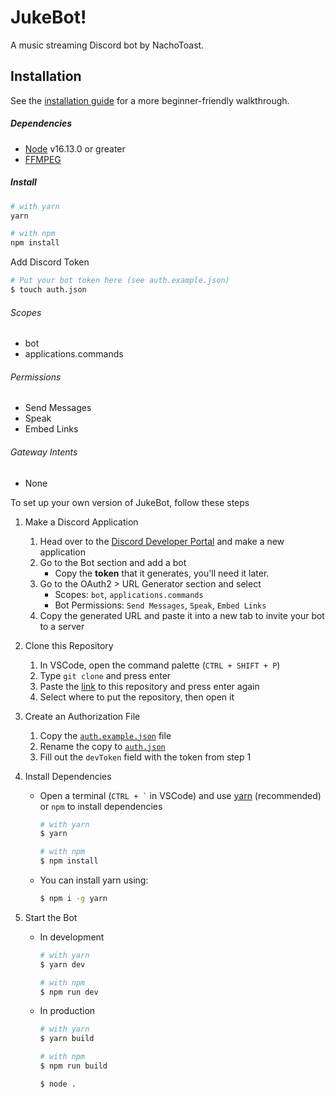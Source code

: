 # JukeBot!

A music streaming Discord bot by NachoToast.

<!-- To add Jukebot to your server, [click here](). -->

## Installation

See the [installation guide](./docs/installationGuide.md) for a more beginner-friendly walkthrough.

##### Dependencies

-   [Node](https://nodejs.org/en/) v16.13.0 or greater
-   [FFMPEG](https://www.ffmpeg.org/)

##### Install

```sh
# with yarn
yarn

# with npm
npm install
```

Add Discord Token

```sh
# Put your bot token here (see auth.example.json)
$ touch auth.json
```

###### Scopes

-   bot
-   applications.commands

###### Permissions

-   Send Messages
-   Speak
-   Embed Links

###### Gateway Intents

-   None

To set up your own version of JukeBot, follow these steps

1. Make a Discord Application

    1. Head over to the [Discord Developer Portal](https://discord.com/developers/applications) and make a new application
    2. Go to the Bot section and add a bot
        - Copy the **token** that it generates, you'll need it later.
    3. Go to the OAuth2 > URL Generator section and select
        - Scopes: `bot`, `applications.commands`
        - Bot Permissions: `Send Messages`, `Speak`, `Embed Links`
    4. Copy the generated URL and paste it into a new tab to invite your bot to a server

2. Clone this Repository

    1. In VSCode, open the command palette (`CTRL + SHIFT + P`)
    2. Type `git clone` and press enter
    3. Paste the [link](https://github.com/NachoToast/Jukebot) to this repository and press enter again
    4. Select where to put the repository, then open it

3. Create an Authorization File

    1. Copy the [`auth.example.json`](./auth.example.json) file
    2. Rename the copy to [`auth.json`](./auth.json)
    3. Fill out the `devToken` field with the token from step 1

4. Install Dependencies

    - Open a terminal (`` CTRL + ` `` in VSCode) and use [yarn](https://yarnpkg.com/) (recommended) or `npm` to install dependencies

        ```sh
        # with yarn
        $ yarn

        # with npm
        $ npm install
        ```

    - You can install yarn using:
        ```sh
        $ npm i -g yarn
        ```

5. Start the Bot

    - In development

        ```sh
        # with yarn
        $ yarn dev

        # with npm
        $ npm run dev
        ```

    - In production

        ```sh
        # with yarn
        $ yarn build

        # with npm
        $ npm run build
        ```

        ```sh
        $ node .
        ```
